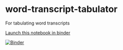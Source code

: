 # word-transcript-tabulator
For tabulating word transcripts

[Launch this notebook in binder](https://binderhub.atap-binder.cloud.edu.au/v2/gh/SLCLADAL/word-transcript-tabulator/main)

[![Binder](https://binderhub.atap-binder.cloud.edu.au/badge_logo.svg)](https://binderhub.atap-binder.cloud.edu.au/v2/gh/SLCLADAL/word-transcript-tabulator/main)


